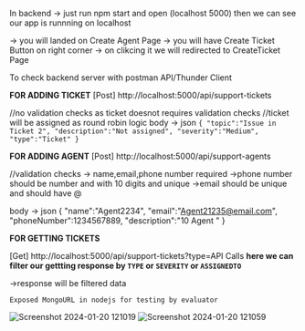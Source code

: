 In backend -> just run npm start and open (localhost 5000) then we can see our app is runnning on localhost 


-> you will landed on Create Agent Page 
-> you will have Create Ticket Button on right corner 
-> on clikcing it we will redirected to CreateTicket Page

To check backend server with postman API/Thunder Client 

**FOR ADDING TICKET**
[Post] http://localhost:5000/api/support-tickets

//no validation checks as ticket doesnot requires validation checks
//ticket will be assigned as round robin logic
body -> json 
`{
  "topic":"Issue in Ticket 2",
  "description":"Not assigned",
  "severity":"Medium",
  "type":"Ticket"
}`



**FOR ADDING AGENT**
[Post] http://localhost:5000/api/support-agents

//validation checks
-> name,email,phone number required
->phone number should be number and with 10 digits and unique
->email should be unique and should have @

body -> json
{
  "name":"Agent2234",
  "email":"Agent21235@email.com",
  "phoneNumber":1234567889,
  "description":"10 Agent "
}


**FOR GETTING TICKETS**

[Get]  http://localhost:5000/api/support-tickets?type=API Calls
**here we can filter our gettting response by `TYPE` or `SEVERITY` or `ASSIGNEDTO`**

->response will be filtered data

`Exposed MongoURL in nodejs for testing by evaluator`

![Screenshot 2024-01-20 121019](https://github.com/nandu-full-stack/Support-Agent-Ticket/assets/143785288/5f57cda8-4f60-407f-91e8-ead3b0573765)
![Screenshot 2024-01-20 121059](https://github.com/nandu-full-stack/Support-Agent-Ticket/assets/143785288/e2adc614-d995-4fcf-bb85-56d94547c6ad)
